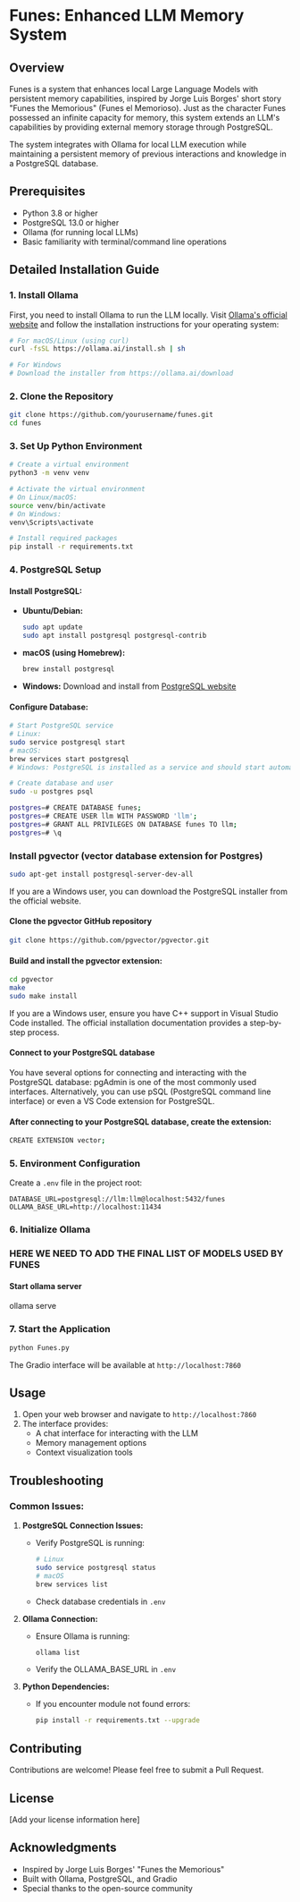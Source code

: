 # Funes: Enhanced LLM Memory System

## Overview

Funes is a system that enhances local Large Language Models with persistent memory capabilities, inspired by Jorge Luis Borges' short story "Funes the Memorious" (Funes el Memorioso). Just as the character Funes possessed an infinite capacity for memory, this system extends an LLM's capabilities by providing external memory storage through PostgreSQL.

The system integrates with Ollama for local LLM execution while maintaining a persistent memory of previous interactions and knowledge in a PostgreSQL database.

## Prerequisites

- Python 3.8 or higher
- PostgreSQL 13.0 or higher
- Ollama (for running local LLMs)
- Basic familiarity with terminal/command line operations

## Detailed Installation Guide

### 1. Install Ollama

First, you need to install Ollama to run the LLM locally. Visit [Ollama's official website](https://ollama.ai) and follow the installation instructions for your operating system:

```bash
# For macOS/Linux (using curl)
curl -fsSL https://ollama.ai/install.sh | sh

# For Windows
# Download the installer from https://ollama.ai/download
```

### 2. Clone the Repository

```bash
git clone https://github.com/yourusername/funes.git
cd funes
```

### 3. Set Up Python Environment

```bash
# Create a virtual environment
python3 -m venv venv

# Activate the virtual environment
# On Linux/macOS:
source venv/bin/activate
# On Windows:
venv\Scripts\activate

# Install required packages
pip install -r requirements.txt
```

### 4. PostgreSQL Setup

#### Install PostgreSQL:
- **Ubuntu/Debian:**
  ```bash
  sudo apt update
  sudo apt install postgresql postgresql-contrib
  ```
- **macOS (using Homebrew):**
  ```bash
  brew install postgresql
  ```
- **Windows:** Download and install from [PostgreSQL website](https://www.postgresql.org/download/windows/)

#### Configure Database:
```bash
# Start PostgreSQL service
# Linux:
sudo service postgresql start
# macOS:
brew services start postgresql
# Windows: PostgreSQL is installed as a service and should start automatically

# Create database and user
sudo -u postgres psql

postgres=# CREATE DATABASE funes;
postgres=# CREATE USER llm WITH PASSWORD 'llm';
postgres=# GRANT ALL PRIVILEGES ON DATABASE funes TO llm;
postgres=# \q
```

### Install pgvector (vector database extension for Postgres)

```bash
sudo apt-get install postgresql-server-dev-all
```

If you are a Windows user, you can download the PostgreSQL installer from the official website.

#### Clone the pgvector GitHub repository

```bash
git clone https://github.com/pgvector/pgvector.git
```

#### Build and install the pgvector extension:

```bash
cd pgvector
make
sudo make install
```

If you are a Windows user, ensure you have C++ support in Visual Studio Code installed. The official installation documentation provides a step-by-step process.

#### Connect to your PostgreSQL database

You have several options for connecting and interacting with the PostgreSQL database: pgAdmin is one of the most commonly used interfaces. Alternatively, you can use pSQL (PostgreSQL command line interface) or even a VS Code extension for PostgreSQL.

#### After connecting to your PostgreSQL database, create the extension:

```bash
CREATE EXTENSION vector;
```

### 5. Environment Configuration

Create a `.env` file in the project root:

```plaintext
DATABASE_URL=postgresql://llm:llm@localhost:5432/funes
OLLAMA_BASE_URL=http://localhost:11434
```

### 6. Initialize Ollama 
### HERE WE NEED TO ADD THE FINAL LIST OF MODELS USED BY FUNES

#### Start ollama server
ollama serve


### 7. Start the Application

```bash
python Funes.py
```

The Gradio interface will be available at `http://localhost:7860`

## Usage

1. Open your web browser and navigate to `http://localhost:7860`
2. The interface provides:
   - A chat interface for interacting with the LLM
   - Memory management options
   - Context visualization tools

## Troubleshooting

### Common Issues:

1. **PostgreSQL Connection Issues:**
   - Verify PostgreSQL is running:
     ```bash
     # Linux
     sudo service postgresql status
     # macOS
     brew services list
     ```
   - Check database credentials in `.env`

2. **Ollama Connection:**
   - Ensure Ollama is running:
     ```bash
     ollama list
     ```
   - Verify the OLLAMA_BASE_URL in `.env`

3. **Python Dependencies:**
   - If you encounter module not found errors:
     ```bash
     pip install -r requirements.txt --upgrade
     ```

## Contributing

Contributions are welcome! Please feel free to submit a Pull Request.

## License

[Add your license information here]

## Acknowledgments

- Inspired by Jorge Luis Borges' "Funes the Memorious"
- Built with Ollama, PostgreSQL, and Gradio
- Special thanks to the open-source community
